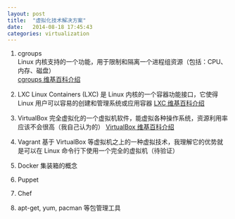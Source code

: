 ```yaml
---
layout: post
title:  "虚拟化技术解决方案"
date:   2014-08-18 17:45:43
categories: virtualization
---
```


1. cgroups    
   Linux 内核支持的一个功能，用于限制和隔离一个进程组资源（包括：CPU、内存、磁盘）   
   [cgroups 维基百科介绍](http://zh.wikipedia.org/wiki/Cgroups)

2. LXC
   Linux Containers (LXC) 是 Linux 内核的一个容器功能接口，它使得 Linux 用户可以容易的创建和管理系统或应用容器
   [LXC 维基百科介绍](http://zh.wikipedia.org/wiki/Linux_Containers)

3. VirtualBox
   完全虚拟化的一个虚拟机软件，能虚拟各种操作系统，资源利用率应该不会很高（我自己认为的）
   [VirtualBox 维基百科介绍](http://zh.wikipedia.org/wiki/VirtualBox)

4. Vagrant
   基于 VirtualBox 等虚拟机之上的一种虚拟技术，我理解它的优势就是可以在 Linux 命令行下使用一个完全的虚拟机（待验证）

5. Docker
   集装箱的概念

6. Puppet

7. Chef

8. apt-get, yum, pacman 等包管理工具

[jekyll-gh]: https://github.com/jekyll/jekyll
[jekyll]:    http://jekyllrb.com


